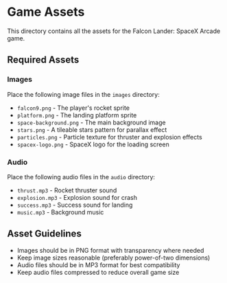 # Game Assets

This directory contains all the assets for the Falcon Lander: SpaceX Arcade game.

## Required Assets

### Images

Place the following image files in the `images` directory:

- `falcon9.png` - The player's rocket sprite
- `platform.png` - The landing platform sprite
- `space-background.png` - The main background image
- `stars.png` - A tileable stars pattern for parallax effect
- `particles.png` - Particle texture for thruster and explosion effects
- `spacex-logo.png` - SpaceX logo for the loading screen

### Audio

Place the following audio files in the `audio` directory:

- `thrust.mp3` - Rocket thruster sound
- `explosion.mp3` - Explosion sound for crash
- `success.mp3` - Success sound for landing
- `music.mp3` - Background music

## Asset Guidelines

- Images should be in PNG format with transparency where needed
- Keep image sizes reasonable (preferably power-of-two dimensions)
- Audio files should be in MP3 format for best compatibility
- Keep audio files compressed to reduce overall game size 